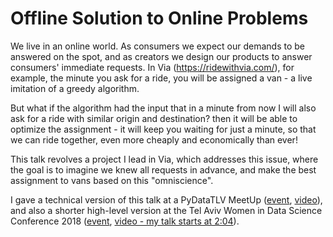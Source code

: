 # Offline Solution to Online Problems 

We live in an online world. 
As consumers we expect our demands to be answered on the spot, 
and as creators we design our products to answer consumers' immediate requests. 
In Via (https://ridewithvia.com/), for example, the minute you ask for a ride, 
you will be assigned a van - a live imitation of a greedy algorithm. 

But what if the algorithm had the input that in a minute from now 
I will also ask for a ride with similar origin and destination? 
then it will be able to optimize the assignment - 
it will keep you waiting for just a minute, so that we can ride together, 
even more cheaply and economically than ever!

This talk revolves a project I lead in Via, which addresses this issue, 
where the goal is to imagine we knew all requests in advance, 
and make the best assignment to vans based on this "omniscience".

I gave a technical version of this talk at a PyDataTLV MeetUp
([event](https://www.meetup.com/PyData-Tel-Aviv/events/245676534/),
[video](https://www.youtube.com/watch?v=c1FMe4yK7zY)), 
and also a shorter high-level version at the 
Tel Aviv Women in Data Science Conference 2018
([event](http://intuit.eventiko.co.il/),
[video - my talk starts at 2:04](https://goo.gl/iW2pJE)).